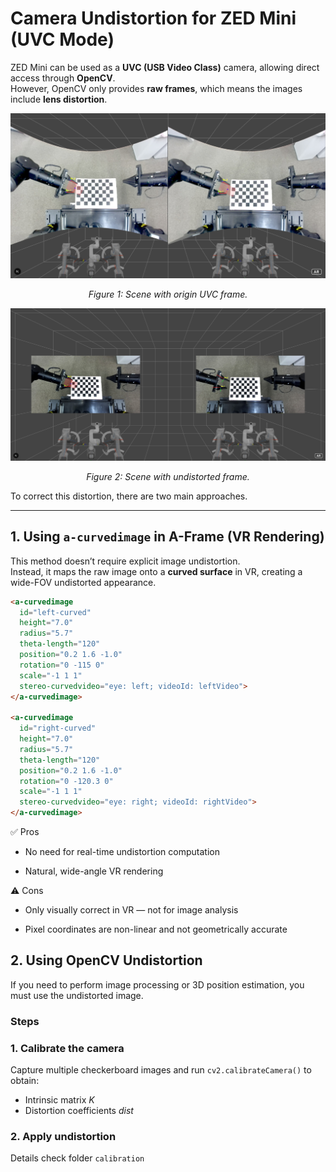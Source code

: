 # Camera Undistortion for ZED Mini (UVC Mode)

ZED Mini can be used as a **UVC (USB Video Class)** camera, allowing direct access through **OpenCV**.  
However, OpenCV only provides **raw frames**, which means the images include **lens distortion**.

<div align="center">
  <img src="./calibration/result/curved_image.jpg" alt="Scene with origin UVC frame" width="1000"/>
  <p><em>Figure 1: Scene with origin UVC frame.</em></p>
</div>

<div align="center">
  <img src="./calibration/result/plane_image.jpg" alt="Scene with undistorted frame" width="1000"/>
  <p><em>Figure 2: Scene with undistorted frame.</em></p>
</div>

To correct this distortion, there are two main approaches.

---

## 1. Using `a-curvedimage` in A-Frame (VR Rendering)

This method doesn’t require explicit image undistortion.  
Instead, it maps the raw image onto a **curved surface** in VR, creating a wide-FOV undistorted appearance.

```html
<a-curvedimage
  id="left-curved"
  height="7.0"
  radius="5.7"
  theta-length="120"
  position="0.2 1.6 -1.0"
  rotation="0 -115 0"
  scale="-1 1 1"
  stereo-curvedvideo="eye: left; videoId: leftVideo">
</a-curvedimage>

<a-curvedimage
  id="right-curved"
  height="7.0"
  radius="5.7"
  theta-length="120"
  position="0.2 1.6 -1.0"
  rotation="0 -120.3 0"
  scale="-1 1 1"
  stereo-curvedvideo="eye: right; videoId: rightVideo">
</a-curvedimage>
```

✅ Pros

- No need for real-time undistortion computation

- Natural, wide-angle VR rendering

⚠️ Cons

- Only visually correct in VR — not for image analysis

- Pixel coordinates are non-linear and not geometrically accurate

## 2. Using OpenCV Undistortion

If you need to perform image processing or 3D position estimation, you must use the undistorted image.

### Steps

### 1. Calibrate the camera
Capture multiple checkerboard images and run `cv2.calibrateCamera()` to obtain:

- Intrinsic matrix $K$
- Distortion coefficients $dist$

### 2. Apply undistortion
Details check folder `calibration`





